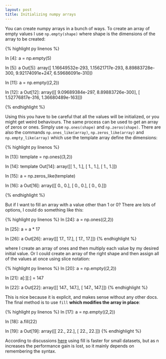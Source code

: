 ```yaml
---
layout: post
title: Initializing numpy arrays
---
```



You can create numpy arrays in a bunch of ways. To create an array of empty values
I use `np.empty(shape)` where shape is the dimensions of the array to be created:

{% highlight py linenos %}

In [4]: a = np.empty(5)

In [5]: a
Out[5]:
array([  1.16649532e-293,   1.15621717e-293,   8.89883728e-300,
         9.92174091e+247,   6.59686091e-310])

In [11]: a = np.empty((2,2))

In [12]: a
Out[12]:
array([[  9.09689384e-297,   8.89883726e-300],
        [  1.52776817e-316,   1.36680489e-163]])

{% endhighlight %}

Using this you have to be careful that all the values will be initialized, or you
might get weird behaviours. The same process can be used to get an array of zeros or
ones. Simply use `np.ones(shape)` and `np.zeros(shape)`. There are also the commands
`np.ones_like(array)`, `np.zeros_like(array)` and `np.empty_like(array)` which use the
template array define the dimensions:

{% highlight py linenos %}

In [13]: template = np.ones((3,2))

In [14]: template
Out[14]:
array([[ 1.,  1.],
       [ 1.,  1.],
       [ 1.,  1.]])

In [15]: a = np.zeros_like(template)

In [16]: a
Out[16]:
array([[ 0.,  0.],
       [ 0.,  0.],
       [ 0.,  0.]])

{% endhighlight %}

But if I want to fill an array with a value other than 1 or 0? There are lots of options,
I could do something like this:

{% highlight py linenos %}
In [24]: a = np.ones((2,2))

In [25]: a = a * 17

In [26]: a
Out[26]:
array([[ 17.,  17.],
       [ 17.,  17.]])
{% endhighlight %}

where I create an array of ones and then multiply each value by my desired initial
value. Or I could create an array of the right shape and then assign all of the values
at once using slice notation:

{% highlight py linenos %}
In [20]: a = np.empty((2,2))

In [21]: a[:][:] = 147

In [22]: a
Out[22]:
array([[ 147.,  147.],
       [ 147.,  147.]])
{% endhighlight %}

This is nice because it is explicit, and makes sense without any other docs. The final
method is to use `fill` **which modifies the array in place**:

{% highlight py linenos %}
In [17]: a = np.empty((2,2))

In [18]: a.fill(22)

In [19]: a
Out[19]:
array([[ 22.,  22.],
       [ 22.,  22.]])
{% endhighlight %}

According to discussions [here](http://stackoverflow.com/questions/1704823/initializing-numpy-matrix-to-something-other-than-zero-or-one) using fill is faster for small datasets, but as n increases the performance gain is lost, so
it mainly depends on remembering the syntax.
